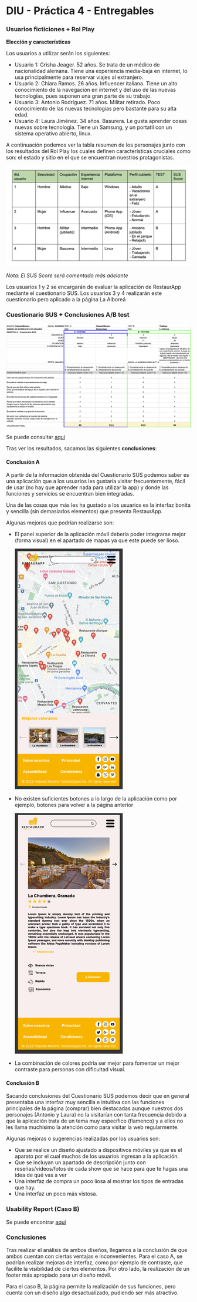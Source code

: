 # DIU - Práctica 4 - Entregables

### Usuarios ficticiones + Rol Play

**Elección y características**

Los usuarios a utilizar serán los siguientes:

- Usuario 1: Grisha Jeager. 52 años. Se trata de un médico de nacionalidad alemana. Tiene una experiencia media-baja en internet, lo usa principalmente para reservar viajes al extranjero.
- Usuario 2: Chiara Ramos. 26 años. Influencer italiana. Tiene un alto conocimiento de la navegación en internet y del uso de las nuevas tecnologías, pues suponen una gran parte de su trabajo.
- Usuario 3: Antonio Rodríguez. 71 años. Militar retirado. Poco conocimiento de las nuevas tecnologías pero bastante para su alta edad.
- Usuario 4: Laura Jiménez. 34 años. Basurera. Le gusta aprender cosas nuevas sobre tecnología. Tiene un Samsung, y un portatil con un sistema operativo abierto, linux.

A continuación podemos ver la tabla resumen de los personajes junto con los resultados del Rol Play los cuales definen características cruciales como son: el estado y sitio en el que se encuentran nuestros protagonistas.

![](usuarios.png)

*Nota: El SUS Score será comentado más adelante*

Los usuarios 1 y 2 se encargarán de evaluar la aplicación de RestaurApp mediante el cuestionario SUS. 
Los usuarios 3 y 4 realizarán este cuestionario pero aplicado a la página La Alboreá



### Cuestionario SUS + Conclusiones A/B test

![](sus.png)

Se puede consultar [aquí](https://github.com/albertord98/DIU/blob/master/P4/Cuestionario%20SUS%20DIU%20.xlsx)

Tras ver los resultados, sacamos las siguientes **conclusiones**:

#### Conclusión A

A partir de la información obtenida del Cuestionario SUS podemos saber es una aplicación que a los usuarios les gustaría visitar frecuentemente, fácil de usar (no hay que aprender nada para utilizar la app) y donde las funciones y servicios se encuentran bien integradas.

Una de las cosas que más les ha gustado a los usuarios es la interfaz bonita y sencilla (sin demasiados elementos) que presenta RestaurApp.



Algunas mejoras que podrían realizarse son:

* El panel superior de la aplicación móvil debería poder integrarse mejor (forma visual) en el apartado de mapas ya que este puede ser lioso.

  ![1.png](1.png)

* No existen suficientes botones a lo largo de la aplicación como por ejemplo, botones para volver a la página anterior

  ![2.png](2.png)

* La combinación de colores podría ser mejor para fomentar un mejor contraste para personas con dificultad visual.

#### Conclusión B

Sacando conclusiones del Cuestionario SUS podemos decir que en general  presentaba una interfaz muy sencilla e intuitiva con las funciones principales de la página (comprar) bien destacadas aunque nuestros dos personajes (Antonio y Laura) no la visitarían con tanta frecuencia debido a que la aplicación trata de un tema muy específico (flamenco) y a ellos no les llama muchísimo la atención como para visitar la web regularmente.



Algunas mejoras o sugerencias realizadas por los usuarios son:

* Que se realice un diseño ajustado a dispositivos móviles ya que es el aparato por el cual muchos de los usuarios ingresan a la aplicación.
* Que se incluyan un apartado de descripción junto con reseñas/vídeos/fotos de cada show que se hace para que te hagas una idea de qué vas a ver
* Una interfaz de compra un poco liosa al mostrar los tipos de entradas que hay.
* Una interfaz un poco más vistosa.

### Usability Report (Caso B)

Se puede encontrar [aquí](https://github.com/albertord98/DIU/blob/master/P4/Informe%20de%20usabilidad.pdf)

### Conclusiones

Tras realizar el análisis de ambos diseños, llegamos a la conclusión de que ambos cuentan con ciertas ventajas e inconvenientes. 
Para el caso A, se podrían realizar mejoras de interfaz, como por ejemplo de contraste, que facilite la visibilidad de ciertos elementos. Por otro lado, la realización de un footer más apropiado para un diseño móvil.

Para el caso B, la página permite la realización de sus funciones, pero cuenta con un diseño algo desactualizado, pudiendo ser más atractivo.



